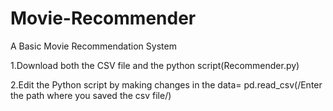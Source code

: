 # Movie-Recommender
A Basic Movie Recommendation System

1.Download both the CSV file and the python script(Recommender.py)

2.Edit the Python script by making changes in the data= pd.read_csv(/Enter the path where you saved the csv file/)
